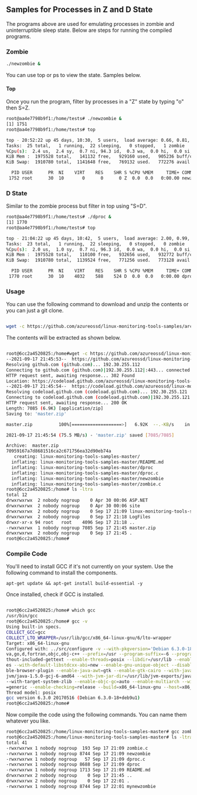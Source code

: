 ## Samples for Processes in Z and D State

The programs above are used for emulating processes in zombie and uninterruptible sleep state.  Below are steps for running the compiled programs.

### Zombie

```bash
./newzombie &
```

You can use top or ps to view the state.  Samples below.

#### Top

Once you run the program, filter by processes in a "Z" state by typing "o" then S=Z.

```bash
root@aa4e7798b9f1:/home/tests# ./newzombie &
[1] 1751
root@aa4e7798b9f1:/home/tests# top

top - 20:52:22 up 45 days, 10:30,  5 users,  load average: 0.66, 0.81, 0.88
Tasks:  25 total,   1 running,  22 sleeping,   0 stopped,   1 zombie
%Cpu(s):  2.4 us,  2.4 sy,  0.7 ni, 94.3 id,  0.3 wa,  0.0 hi,  0.0 si,  0.0 st
KiB Mem :  1975528 total,   141132 free,   929160 used,   905236 buff/cache
KiB Swap:  1910780 total,  1141648 free,   769132 used.   772276 avail Mem

  PID USER      PR  NI    VIRT    RES    SHR S %CPU %MEM     TIME+ COMMAND
 1752 root      30  10       0      0      0 Z  0.0  0.0   0:00.00 newzombie
```

### D State

Similar to the zombie process but filter in top using "S=D".
```bash
root@aa4e7798b9f1:/home/tests# ./dproc &
[1] 1770
root@aa4e7798b9f1:/home/tests# top

top - 21:04:22 up 45 days, 10:42,  5 users,  load average: 2.00, 0.99, 0.85
Tasks:  23 total,   1 running,  22 sleeping,   0 stopped,   0 zombie
%Cpu(s):  2.0 us,  1.0 sy,  0.7 ni, 96.3 id,  0.0 wa,  0.0 hi,  0.0 si,  0.0 st
KiB Mem :  1975528 total,   110100 free,   932656 used,   932772 buff/cache
KiB Swap:  1910780 total,  1139524 free,   771256 used.   773128 avail Mem

  PID USER      PR  NI    VIRT    RES    SHR S %CPU %MEM     TIME+ COMMAND
 1770 root      30  10    4032    588    524 D  0.0  0.0   0:00.00 dproc
```

### Usage

You can use the following command to download and unzip the contents or you can just a git clone.

```bash

wget -c https://github.com/azureossd/linux-monitoring-tools-samples/archive/refs/heads/master.zip && unzip master.zip

```

The contents will be extracted as shown below.

```bash

root@6cc2a4520825:/home#wget -c https://github.com/azureossd/linux-monitoring-tools-samples/archive/refs/heads/master.zip && unzip master.zip
--2021-09-17 21:45:53--  https://github.com/azureossd/linux-monitoring-tools-samples/archive/refs/heads/master.zip
Resolving github.com (github.com)... 192.30.255.112
Connecting to github.com (github.com)|192.30.255.112|:443... connected.
HTTP request sent, awaiting response... 302 Found
Location: https://codeload.github.com/azureossd/linux-monitoring-tools-samples/zip/refs/heads/master [following]
--2021-09-17 21:45:54--  https://codeload.github.com/azureossd/linux-monitoring-tools-samples/zip/refs/heads/master
Resolving codeload.github.com (codeload.github.com)... 192.30.255.121
Connecting to codeload.github.com (codeload.github.com)|192.30.255.121|:443... connected.
HTTP request sent, awaiting response... 200 OK
Length: 7085 (6.9K) [application/zip]
Saving to: 'master.zip'

master.zip          100%[===================>]   6.92K  --.-KB/s    in 0s

2021-09-17 21:45:54 (75.5 MB/s) - 'master.zip' saved [7085/7085]

Archive:  master.zip
70959167a7d8681516ca2c671756ea32d90eb74a
   creating: linux-monitoring-tools-samples-master/
  inflating: linux-monitoring-tools-samples-master/README.md
  inflating: linux-monitoring-tools-samples-master/dproc
  inflating: linux-monitoring-tools-samples-master/dproc.c
  inflating: linux-monitoring-tools-samples-master/newzombie
  inflating: linux-monitoring-tools-samples-master/zombie.c
root@6cc2a4520825:/home# ls -ltra
total 12
drwxrwxrwx  2 nobody nogroup    0 Apr 30 00:06 ASP.NET
drwxrwxrwx  2 nobody nogroup    0 Apr 30 00:06 site
drwxrwxrwx  2 nobody nogroup    0 Sep 17 21:09 linux-monitoring-tools-samples-master
drwxrwxrwx  2 nobody nogroup    0 Sep 17 21:18 LogFiles
drwxr-xr-x 94 root   root    4096 Sep 17 21:18 ..
-rwxrwxrwx  1 nobody nogroup 7085 Sep 17 21:45 master.zip
drwxrwxrwx  2 nobody nogroup    0 Sep 17 21:45 .
root@6cc2a4520825:/home#

```

### Compile Code

You'll need to install GCC if it's not currently on your system.  Use the following command to install the components.

`apt-get update && apt-get install build-essential -y`

Once installed, check if GCC is installed.

```bash

root@6cc2a4520825:/home# which gcc
/usr/bin/gcc
root@6cc2a4520825:/home# gcc -v
Using built-in specs.
COLLECT_GCC=gcc
COLLECT_LTO_WRAPPER=/usr/lib/gcc/x86_64-linux-gnu/6/lto-wrapper
Target: x86_64-linux-gnu
Configured with: ../src/configure -v --with-pkgversion='Debian 6.3.0-18+deb9u1' --with-bugurl=file:///usr/share/doc/gcc-6/README.Bugs --enable-languages=c,ada,c++,ja
va,go,d,fortran,objc,obj-c++ --prefix=/usr --program-suffix=-6 --program-prefix=x86_64-linux-gnu- --enable-shared --enable-linker-build-id --libexecdir=/usr/lib --wi
thout-included-gettext --enable-threads=posix --libdir=/usr/lib --enable-nls --with-sysroot=/ --enable-clocale=gnu --enable-libstdcxx-debug --enable-libstdcxx-time=y
es --with-default-libstdcxx-abi=new --enable-gnu-unique-object --disable-vtable-verify --enable-libmpx --enable-plugin --enable-default-pie --with-system-zlib --disa
ble-browser-plugin --enable-java-awt=gtk --enable-gtk-cairo --with-java-home=/usr/lib/jvm/java-1.5.0-gcj-6-amd64/jre --enable-java-home --with-jvm-root-dir=/usr/lib/
jvm/java-1.5.0-gcj-6-amd64 --with-jvm-jar-dir=/usr/lib/jvm-exports/java-1.5.0-gcj-6-amd64 --with-arch-directory=amd64 --with-ecj-jar=/usr/share/java/eclipse-ecj.jar
--with-target-system-zlib --enable-objc-gc=auto --enable-multiarch --with-arch-32=i686 --with-abi=m64 --with-multilib-list=m32,m64,mx32 --enable-multilib --with-tune
=generic --enable-checking=release --build=x86_64-linux-gnu --host=x86_64-linux-gnu --target=x86_64-linux-gnu
Thread model: posix
gcc version 6.3.0 20170516 (Debian 6.3.0-18+deb9u1)
root@6cc2a4520825:/home#

```

Now compile the code using the following commands.  You can name them whatever you like.

```bash
root@6cc2a4520825:/home/linux-monitoring-tools-samples-master# gcc zombie.c -o mynewzombie
root@6cc2a4520825:/home/linux-monitoring-tools-samples-master# ls -ltra
total 41
-rwxrwxrwx 1 nobody nogroup  193 Sep 17 21:09 zombie.c
-rwxrwxrwx 1 nobody nogroup 8744 Sep 17 21:09 newzombie
-rwxrwxrwx 1 nobody nogroup   57 Sep 17 21:09 dproc.c
-rwxrwxrwx 1 nobody nogroup 8688 Sep 17 21:09 dproc
-rwxrwxrwx 1 nobody nogroup 1713 Sep 17 21:09 README.md
drwxrwxrwx 2 nobody nogroup    0 Sep 17 21:45 ..
drwxrwxrwx 2 nobody nogroup    0 Sep 17 22:01 .
-rwxrwxrwx 1 nobody nogroup 8744 Sep 17 22:01 mynewzombie

```
